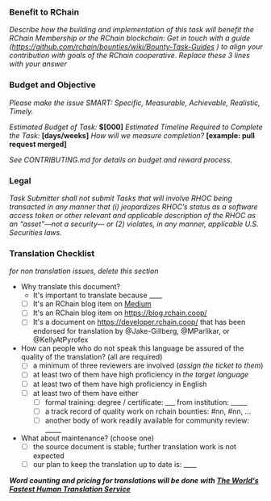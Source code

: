 ### Benefit to RChain

*Describe how the building and implementation of this task will benefit the RChain Membership or the RChain blockchain:*
*Get in touch with a guide (https://github.com/rchain/bounties/wiki/Bounty-Task-Guides ) to align your contribution with goals of the RChain cooperative.*
*Replace these 3 lines with your answer*


### Budget and Objective

*Please make the issue SMART: Specific, Measurable, Achievable, Realistic, Timely.*

_Estimated Budget of Task:_ **$[000]**
_Estimated Timeline Required to Complete the Task:_ **[days/weeks]**
_How will we measure completion?_ **[example: pull request merged]**

*See CONTRIBUTING.md for details on budget and reward process.*

### Legal

_Task Submitter shall not submit Tasks that will involve RHOC being transacted in any manner that (i) jeopardizes RHOC’s status as a software access token or other relevant and applicable description of the RHOC as an “asset”—not a security— or (2) violates, in any manner, applicable U.S. Securities laws._

### Translation Checklist

*for non translation issues, delete this section*

  - Why translate this document?
    - It's important to translate because ____
    - [ ] It's an RChain blog item on [Medium](https://medium.com/rchain-cooperative)
    - [ ] It's an RChain blog item on https://blog.rchain.coop/
    - [ ] It's a document on https://developer.rchain.coop/ that has been endorsed
          for translation by @Jake-Gillberg, @MParlikar, or @KellyAtPyrofex 
  - How can people who do not speak this language be assured of the quality of the translation? (all are required)
    - [ ] a minimum of three reviewers are involved (_assign the ticket to them_)
    - [ ] at least two of them have high proficiency in _the target language_
    - [ ] at least two of them have high proficiency in English
    - [ ] at least two of them have either
       - [ ] formal training: degree / certificate: ___ from institution: _____
       - [ ] a track record of quality work on rchain bounties: #nn, #nn, ...
       - [ ] another body of work readily available for community review: _____
  - What about maintenance? (choose one)
    - [ ] the source document is stable; further translation work is not expected
    - [ ] our plan to keep the translation up to date is: ____

_**Word counting and pricing for translations will be done with [The World's Fastest Human Translation Service](https://customer.stepes.com/instant-translation-quote/#)**_
